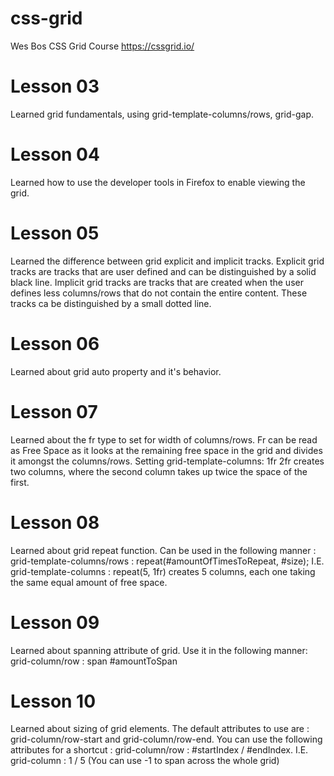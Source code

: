 # css-grid
Wes Bos CSS Grid Course
https://cssgrid.io/

# Lesson 03
Learned grid fundamentals, using grid-template-columns/rows, grid-gap.

# Lesson 04
Learned how to use the developer tools in Firefox to enable viewing the grid.

# Lesson 05
Learned the difference between grid explicit and implicit tracks. 
Explicit grid tracks are tracks that are user defined and can be distinguished by a solid black line.
Implicit grid tracks are tracks that are created when the user defines less columns/rows that do not contain the entire content. These tracks ca be distinguished by a small dotted line.

# Lesson 06
Learned about grid auto property and it's behavior.

# Lesson 07
Learned about the fr type to set for width of columns/rows. Fr can be read as Free Space as it looks at the remaining free space in the grid and divides it amongst the columns/rows. Setting grid-template-columns: 1fr 2fr creates two columns, where the second column takes up twice the space of the first.

# Lesson 08
Learned about grid repeat function. Can be used in the following manner : grid-template-columns/rows : repeat(#amountOfTimesToRepeat, #size);
I.E. grid-template-columns : repeat(5, 1fr) creates 5 columns, each one taking the same equal amount of free space.

# Lesson 09
Learned about spanning attribute of grid. Use it in the following manner: grid-column/row : span #amountToSpan

# Lesson 10
Learned about sizing of grid elements. The default attributes to use are : grid-column/row-start and grid-column/row-end. You can use the following attributes for a shortcut : grid-column/row : #startIndex / #endIndex. I.E. grid-column : 1 / 5 (You can use -1 to span across the whole grid)